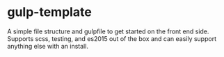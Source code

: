 # gulp-template
A simple file structure and gulpfile to get started on the front end side. Supports scss, testing, and es2015 out of the box and can easily support anything else with an install.

